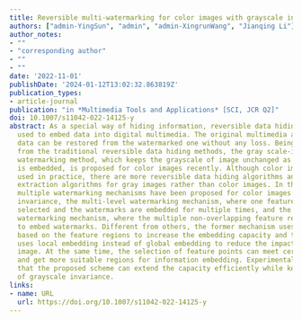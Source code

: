 ```yaml
---
title: Reversible multi-watermarking for color images with grayscale invariance
authors: ["admin-YingSun", "admin", "admin-XingrunWang", "Jianqing Li"]
author_notes:
- ""
- "corresponding author"
- ""
- ""
date: '2022-11-01'
publishDate: '2024-01-12T13:02:32.863819Z'
publication_types:
- article-journal
publication: "in *Multimedia Tools and Applications* [SCI, JCR Q2]"
doi: 10.1007/s11042-022-14125-y
abstract: As a special way of hiding information, reversible data hiding is mostly
  used to embed data into digital multimedia. The original multimedia and embedded
  data can be restored from the watermarked one without any loss. Being different
  from the traditional reversible data hiding methods, the gray scale-invariant reversible
  watermarking method, which keeps the grayscale of image unchanged as the information
  is embedded, is proposed for color images recently. Although color images are widely
  used in practice, there are more reversible data hiding algorithms and feature points
  extraction algorithms for gray images rather than color images. In this paper, two
  multiple watermarking mechanisms have been proposed for color images with grayscale
  invariance, the multi-level watermarking mechanism, where one feature region is
  selected and the watermarks are embedded for multiple times, and the multi-region
  watermarking mechanism, where the multiple non-overlapping feature regions are selected
  to embed watermarks. Different from others, the former mechanism uses multiple embeddings
  based on the feature regions to increase the embedding capacity and the latter one
  uses local embedding instead of global embedding to reduce the impact on the whole
  image. At the same time, the selection of feature points can meet certain conditions
  and get more suitable regions for information embedding. Experimental results show
  that the proposed scheme can extend the capacity efficiently while keep the characteristic
  of grayscale invariance.
links:
- name: URL
  url: https://doi.org/10.1007/s11042-022-14125-y
---
```

